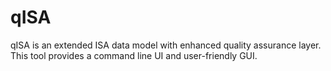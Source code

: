 # qISA

qISA is an extended ISA data model with enhanced quality assurance layer. This tool provides a command line UI and user-friendly GUI.